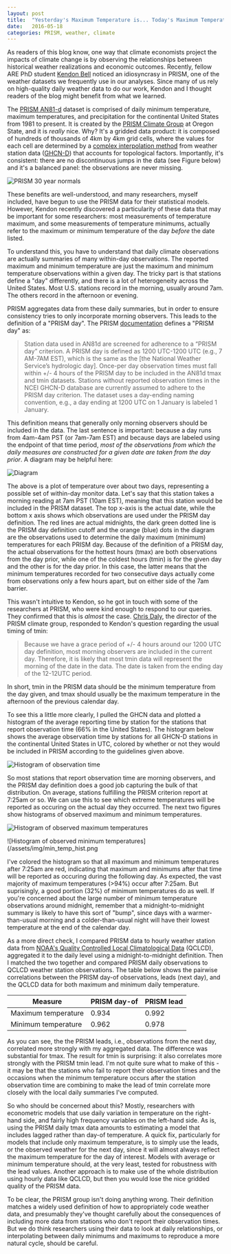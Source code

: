 ```yaml
---
layout: post
title:  "Yesterday's Maximum Temperature is... Today's Maximum Temperature?"
date:   2016-05-18
categories: PRISM, weather, climate
---
```


As readers of this blog know, one way that climate economists project the impacts of climate change is by observing the relationships between historical weather realizations and economic outcomes. Recently, fellow ARE PhD student [Kendon Bell](http://www.kendonbell.com/) noticed an idiosyncrasy in PRISM, one of the weather datasets we frequently use in our analyses. Since many of us rely on high-quality daily weather data to do our work, Kendon and I thought readers of the blog might benefit from what we learned.

The [PRISM AN81-d](http://www.prism.oregonstate.edu/documents/PRISM_datasets.pdf) dataset is comprised of daily minimum temperature, maximum temperatures, and precipitation for the continental United States from 1981 to present. It is created by the [PRISM Climate Group](http://www.prism.oregonstate.edu/) at Oregon State, and it is *really* nice. Why? It's a gridded data product: it is composed of hundreds of thousands of 4km by 4km grid cells, where the values for each cell are determined by a [complex interpolation method](http://www.prism.oregonstate.edu/documents/Daly2008_PhysiographicMapping_IntJnlClim.pdf) from weather station data ([GHCN-D](https://data.noaa.gov/dataset/global-historical-climatology-network-daily-ghcn-daily-version-3)) that accounts for topological factors. Importantly, it's consistent: there are no discontinuous jumps in the data (see Figure below) and it's a balanced panel: the observations are never missing.

![PRISM 30 year normals](/assets/img/PRISM_tmax_30yr_normal_4kmM2_annual.png)

These benefits are well-understood, and many researchers, myself included, have begun to use the PRISM data for their statistical models. However, Kendon recently discovered a particularity of these data that may be important for some researchers: most measurements of temperature maximum, and some measurements of temperature minimums, actually refer to the maximum or minimum temperature of the day *before* the date listed.

To understand this, you have to understand that daily climate observations are actually summaries of many within-day observations. The reported maximum and minimum temperature are just the maximum and minimum temperature observations within a given day. The tricky part is that stations define a "day" differently, and there is a lot of heterogeneity across the United States. Most U.S. stations record in the morning, usually around 7am. The others record in the afternoon or evening.

PRISM aggregates data from these daily summaries, but in order to ensure consistency tries to only incorporate morning observers. This leads to the definition of a "PRISM day". The PRISM [documentation](http://prism.nacse.org/documents/PRISM_datasets.pdf) defines a "PRISM day" as:

> Station data used in AN81d are screened for adherence to a “PRISM day” criterion.  A PRISM day is defined as 1200 UTC-1200 UTC (e.g., 7 AM-7AM EST), which is the same as the [the National Weather Service’s hydrologic day].  Once-per day observation times must fall within +/- 4 hours of the PRISM day to be included in the AN81d tmax and tmin datasets.  Stations without reported observation times in the NCEI GHCN-D database are currently assumed to adhere to the PRISM day criterion.  The dataset uses a day-ending naming convention, e.g., a day ending at 1200 UTC on 1 January is labeled 1 January.

This definition means that generally only morning observers should be included in the data. The last sentence is important: because a day runs from 4am-4am PST (or 7am-7am EST) and because days are labeled using the endpoint of that time period, *most of the observations from which the daily measures are constructed for a given date are taken from the day prior*. A diagram may be helpful here:

![Diagram](/assets/img/prism_dates_example.png)

The above is a plot of temperature over about two days, representing a possible set of within-day monitor data. Let's say that this station takes a morning reading at 7am PST (10am EST), meaning that this station would be included in the PRISM dataset. The top x-axis is the actual date, while the bottom x axis shows which observations are used under the PRISM day definition. The red lines are actual midnights, the dark green dotted line is the PRISM day definition cutoff and the orange (blue) dots in the diagram are the observations used to determine the daily maximum (minimum) temperatures for each PRISM day. Because of the definition of a PRISM day, the actual observations for the hottest hours (tmax) are both observations from the day prior, while one of the coldest hours (tmin) is for the given day and the other is for the day prior. In this case, the latter means that the minimum temperatures recorded for two consecutive days actually come from observations only a few hours apart, but on either side of the 7am barrier.

This wasn't intuitive to Kendon, so he got in touch with some of the researchers at PRISM, who were kind enough to respond to our queries. They confirmed that this is *almost* the case. [Chris Daly](http://cbee.oregonstate.edu/prism), the director of the PRISM climate group, responded to Kendon's question regarding the usual timing of tmin:

> Because we have a grace period of +/- 4 hours around our 1200 UTC day definition, most morning observers are included in the current day. Therefore, it is likely that most tmin data will represent the morning of the date in the data. The date is taken from the ending day of the 12-12UTC period.

In short, tmin in the PRISM data should be the minimum temperature from the day given, and tmax should usually be the maximum temperature in the afternoon of the previous calendar day.

To see this a little more clearly, I pulled the GHCN data and plotted a histogram of the average reporting time by station for the stations that report observation time (66% in the United States). The histogram below shows the average observation time by stations for all GHCN-D stations in the continental United States in UTC, colored by whether or not they would be included in PRISM according to the guidelines given above.

![Histogram of observation time](/assets/img/obs_time_hist.png)

So most stations that report observation time are morning observers, and the PRISM day definition does a good job capturing the bulk of that distribution. On average, stations fulfilling the PRISM criterion report at 7:25am or so. We can use this to see which extreme temperatures will be reported as occuring on the actual day they occurred. The next two figures show histograms of observed maximum and minimum temperatures.

![Histogram of observed maximum temperatures](/assets/img/max_temp_hist.png)

![Histogram of observed minimum temperatures](/assets/img/min_temp_hist.png

I've colored the histogram so that all maximum and minimum temperatures after 7:25am are red, indicating that maximum and minimums after that time will be reported as occuring during the following day. As expected, the vast majority of maximum temperatures (>94%) occur after 7:25am. But suprisingly, a good portion (32%) of minimum temperatures do as well. If you're concerned about the large number of minimum temperature observations around midnight, remember that a midnight-to-midnight summary is likely to have this sort of "bump", since days with a warmer-than-usual morning and a colder-than-usual night will have their lowest temperature at the end of the calendar day.

As a more direct check, I compared PRISM data to hourly weather station data from [NOAA's Quality Controlled Local Climatological Data](https://www.ncdc.noaa.gov/data-access/land-based-station-data/land-based-datasets/quality-controlled-local-climatological-data-qclcd) (QCLCD), aggregated it to the daily level using a midnight-to-midnight definition. Then I matched the two together and compared PRISM daily observations to QCLCD weather station observations. The table below shows the pairwise correlations between the PRISM day-of observations, leads (next day), and the QCLCD data for both maximum and minimum daily temperature.

Measure | PRISM day-of        | PRISM lead |
--------------------|------------|------
Maximum temperature | 0.934      | 0.992
Minimum temperature | 0.962      | 0.978

As you can see, the the PRISM leads, i.e., observations from the next day, correlated more strongly with my aggregated data. The difference was substantial for tmax. The result for tmin is surprising: it also correlates more strongly with the PRISM tmin lead. I'm not quite sure what to make of this - it may be that the stations who fail to report their observation times and the occasions when the minimum temperature occurs after the station observation time are combining to make the lead of tmin correlate more closely with the local daily summaries I've computed.

So who should be concerned about this? Mostly, researchers with econometric models that use daily variation in temperature on the right-hand side, and fairly high frequency variables on the left-hand side. As is, using the PRISM daily tmax data amounts to estimating a model that includes lagged rather than day-of temperature. A quick fix, particularly for models that include only maximum temperature, is to simply use the leads, or the observed weather for the next day, since it will almost always reflect the maximum temperature for the day of interest. Models with average or minimum temperature should, at the very least, tested for robustness with the lead values. Another approach is to make use of the whole distribution using hourly data like QCLCD, but then you would lose the nice gridded quality of the PRISM data.

To be clear, the PRISM group isn't doing anything wrong. Their definition matches a widely used definition of how to appropriately code weather data, and presumably they've thought carefully about the consequences of including more data from stations who don't report their observation times. But we do think researchers using their data to look at daily relationships, or interpolating between daily minimums and maximums to reproduce a more natural cycle, should be careful.
